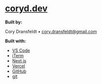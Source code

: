 # [coryd.dev](https://coryd.dev)

**Built by:**

Cory Dransfeldt • [cory.dransfeldt@gmail.com](mailto:cory.dransfeldt@gmail.com)

**Built with:**

- [VS Code](https://code.visualstudio.com)
- [iTerm](https://iterm2.com)
- [Next.js](https://nextjs.org)
- [Vercel](https://vercel.com)
- [GitHub](https://github.com)
- [git](https://git-scm.com)
